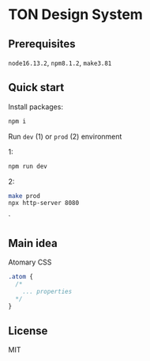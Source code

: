 # TON Design System

## Prerequisites

`node16.13.2`, `npm8.1.2`, `make3.81`

## Quick start

Install packages:

```zsh
npm i
```

Run `dev` (1) or `prod` (2) environment

1:

```zsh
npm run dev
```

2:

```zsh
make prod
npx http-server 8080
```

`

## Main idea

Atomary CSS

```css
.atom {
  /*
    ... properties
  */
}
```

## License

MIT
